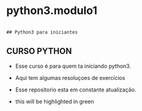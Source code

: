 # python3.modulo1

```diff

## Python3 para iniciantes

```

## CURSO PYTHON 

- Esse curso é para quem ta iniciando python3. 

- Aqui tem algumas resoluçoes de exercícios

- Esse repositorio esta em constante atualização.

+ this will be highlighted in green


